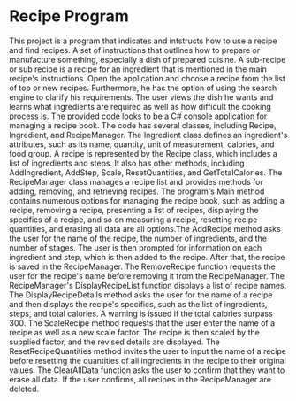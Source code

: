 
# Recipe Program

This project is a program that indicates and intstructs how to use a recipe and find recipes.
A set of instructions that outlines how to prepare or manufacture something, especially a dish of prepared cuisine. A sub-recipe or sub recipe is a recipe for an ingredient that is mentioned in the main recipe's instructions.
Open the application and choose a recipe from the list of top or new recipes. Furthermore, he has the option of using the search engine to clarify his requirements.
The user views the dish he wants and learns what ingredients are required as well as how difficult the cooking process is.
The provided code looks to be a C# console application for managing a recipe book. The code has several classes, including Recipe, Ingredient, and RecipeManager.
The Ingredient class defines an ingredient's attributes, such as its name, quantity, unit of measurement, calories, and food group.
A recipe is represented by the Recipe class, which includes a list of ingredients and steps. It also has other methods, including AddIngredient, AddStep, Scale, ResetQuantities, and GetTotalCalories.
The RecipeManager class manages a recipe list and provides methods for adding, removing, and retrieving recipes.
The program's Main method contains numerous options for managing the recipe book, such as adding a recipe, removing a recipe, presenting a list of recipes, displaying the specifics of a recipe, and so on measuring a recipe, resetting recipe quantities, and erasing all data are all options.The AddRecipe method asks the user for the name of the recipe, the number of ingredients, and the number of stages. The user is then prompted for information on each ingredient and step, which is then added to the recipe. After that, the recipe is saved in the RecipeManager.
The RemoveRecipe function requests the user for the recipe's name before removing it from the RecipeManager. The RecipeManager's DisplayRecipeList function displays a list of recipe names.
The DisplayRecipeDetails method asks the user for the name of a recipe and then displays the recipe's specifics, such as the list of ingredients, steps, and total calories. A warning is issued if the total calories surpass 300.
The ScaleRecipe method requests that the user enter the name of a recipe as well as a new scale factor. The recipe is then scaled by the supplied factor, and the revised details are displayed. The ResetRecipeQuantities method invites the user to input the name of a recipe before resetting the quantities of all ingredients in the recipe to their original values.
The ClearAllData function asks the user to confirm that they want to erase all data. If the user confirms, all recipes in the RecipeManager are deleted.

